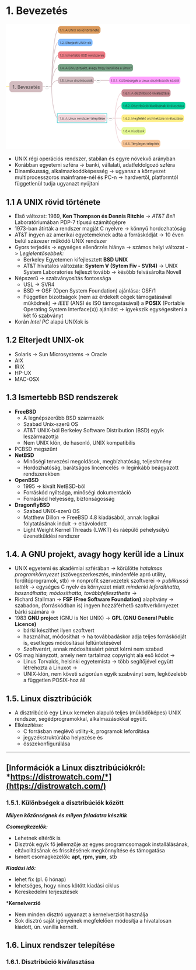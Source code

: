 # 1. Bevezetés

![1](images/1.png)

* UNIX régi operációs rendszer, stabilan és egyre növekvő arányban
* Korábban egyetemi szféra -> banki, vállalati, adatfeldolgozó szféra
* Dinamikusság, alkalmazkodóképesség -> ugyanaz a környezet multiprocesszoros mainframe-nél és PC-n -> hardvertől, platformtól függetlenül tudja ugyanazt nyújtani

## 1.1 A UNIX rövid története

* Első változat: 1969, **Ken Thompson és Dennis Ritchie** -> *AT&T Bell* Laboratóriumában PDP-7 típusú számítógépre
* 1973-ban átírták a rendszer magját C nyelvre -> könnyű hordozhatóság
* AT&T ingyen az amerikai egyetemeknek adta a forráskódját -> 10 éven belül százezer működő UNIX rendszer
* Gyors terjedés -> egységes ellenőrzés hiánya -> számos helyi változat -> *Legjelentősebbek:*
  * Berkeley Egyetemen kifejlesztett **BSD UNIX**
  * AT&T hivatalos változata: **System V (Sytem Fiv - SVR4)** -> UNIX System Laboratories fejleszt tovább -> később felvásárolta Novell
* Népszerű -> szabványosítás fontossága
  * USL -> SVR4
  * BSD -> OSF (Open System Foundation) ajánlása: OSF/1
  * Független bizottságok (nem az érdekelt cégek támogatásával működnek) -> *IEEE* (ANSI és ISO támogatásával) a **POSIX** (Portable Operating System Interface(x)) ajánlást -> igyekszik egységesíteni a két fő szabványt
* Korán *Intel PC* alapú UNIXok is

## 1.2 Elterjedt UNIX-ok

* Solaris -> Sun Microsystems -> Oracle
* AIX
* IRIX
* HP-UX
* MAC-OSX

## 1.3 Ismertebb BSD rendszerek

* **FreeBSD**
  * A legnépszerűbb BSD származék
  * Szabad Unix-szerű OS
  * AT&T UNIX-ból Berkeley Software Distribution (BSD) egyik leszármazottja
  * Nem UNIX klón, de hasonló, UNIX kompatibilis
* PCBSD megszűnt
* **NetBSD**
  * Minőségi tervezési megoldások, megbízhatóság, teljesítmény
  * Hordozhatóság, barátságos lincencelés -> leginkább beágyazott rendszerekben
* **OpenBSD**
  * 1995 -> kivált NetBSD-ből
  * Forráskód nyíltsága, minőségi dokumentáció
  * Forráskód helyesség, biztonságosság
* **DragonflyBSD**
  * Szabad UNIX-szerű OS
  * Matthew Dillon -> FreeBSD 4.8 kiadásából, annak logikai folytatásának indult -> eltávolodott
  * Light Weight Kernel Threads (LWKT) és ráépülő pehelysúlyú üzenetküldési rendszer

## 1.4. A GNU projekt, avagy hogy kerül ide a Linux

* UNIX egyetemi és akadémiai szférában -> körülötte *hatalmas programkörnyezet* (szövegszerkesztés, mindenféle apró utility, fordítóprogramok, stb) -> nonprofit szervezetek szoftverei -> *publikussá tették* -> egységes C nyelv és környezet miatt *mindenki lefordíthatta, használhatta, módosíthatta, továbbfejleszthette* ->
* Richard Stallman -> **FSF (Free Software Foundation)** alapítvány -> szabadon, (forráskódban is) ingyen hozzáférhető szoftverkörnyezet bárki számára ->
* 1983 **GNU project** (GNU is Not UNIX) -> **GPL (GNU General Public Licence)**
  * bárki készíthet ilyen szoftvert
  * használhat, módosíthat -> ha továbbadáskor adja teljes forráskódját is, esetleges módosításai feltüntetésével
  * Szoftverért, annak módosításáért pénzt kérni nem szabad
* OS mag hiányzott, amely nem tartalmaz copyright alá eső kódot ->
  * Linus Torvalds, helsinki egyetemista -> több segítőjével együtt létrehozta a Linuxot ->
  * UNIX-klón, nem követi szigorúan egyik szabványt sem, legközelebb a független POSIX-hoz áll

## 1.5. Linux disztribúciók

* A disztribúció egy Linux kernelen alapuló teljes (működőképes) UNIX rendszer, segédprogramokkal, alkalmazásokkal együtt.
* Elkészítése: 
  * C forrásban meglévő utility-k, programok lefordítása
  * jegyzékstruktúrába helyezése és
  * összekonfigurálása

---
[Információk a Linux disztribúciókról: *https://distrowatch.com/*](https://distrowatch.com/)
---

### 1.5.1. Különbségek a disztribúciók között

***Milyen közönségnek és milyen feladatra készítik***

***Csomagkezelők:***
* Lehetnek eltérők is
* Disztrók egyik fő jellemzője az egyes programcsomagok installálásának, eltávolításának és frissítésének megkönnyítése és támogatása
* Ismert csomagkezelők: **apt, rpm, yum,** stb

***Kiadási idő:***
* lehet fix (pl. 6 hónap)
* lehetséges, hogy nincs kötött kiadási ciklus
* Kereskedelmi terjesztések

***Kernelverzió**
* Nem minden disztró ugyanazt a kernelverziót használja
* Sok disztró saját igényeinek megfelelően módosítja a hivatalosan kiadott, ún. vanilla kernelt.

## 1.6. Linux rendszer telepítése

### 1.6.1. Disztribúció kiválasztása


